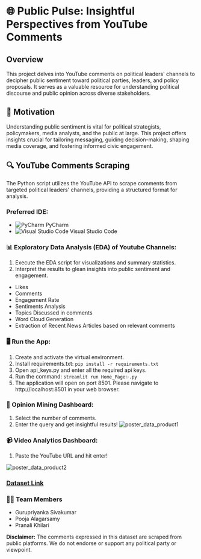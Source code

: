# 🌐 Public Pulse: Insightful Perspectives from YouTube Comments

## Overview

This project delves into YouTube comments on political leaders' channels to decipher public sentiment toward political parties, leaders, and policy proposals. It serves as a valuable resource for understanding political discourse and public opinion across diverse stakeholders.

## 🚀 Motivation

Understanding public sentiment is vital for political strategists, policymakers, media analysts, and the public at large. This project offers insights crucial for tailoring messaging, guiding decision-making, shaping media coverage, and fostering informed civic engagement.

## 🔍 YouTube Comments Scraping

The Python script utilizes the YouTube API to scrape comments from targeted political leaders' channels, providing a structured format for analysis.

### Preferred IDE:
  - ![PyCharm](https://img.icons8.com/color/48/000000/pycharm.png) PyCharm
  - ![Visual Studio Code](https://img.icons8.com/color/48/000000/visual-studio-code-2019.png) Visual Studio Code

### 📊 Exploratory Data Analysis (EDA) of Youtube Channels:

1. Execute the EDA script for visualizations and summary statistics.
2. Interpret the results to glean insights into public sentiment and engagement.

  - Likes
  - Comments
  - Engagement Rate
  - Sentiments Analysis
  - Topics Discussed in comments
  - Word Cloud Generation
  - Extraction of Recent News Articles based on relevant comments

### 🖥️ Run the App:

1. Create and activate the virtual environment.
2. Install requirements.txt: `pip install -r requirements.txt`
3. Open api_keys.py and enter all the required api keys.
4. Run the command: `streamlit run Home_Page✨.py`
5. The application will open on port 8501. Please navigate to http://localhost:8501 in your web browser.


### 💬 Opinion Mining Dashboard:

1. Select the number of comments.
2. Enter the query and get insightful results!
![poster_data_product1](https://media.github.sfu.ca/user/2097/files/4da28a13-1e4d-4b0b-b54a-bc00247b5ea2)


### 📹 Video Analytics Dashboard:

1. Paste the YouTube URL and hit enter!

![poster_data_product2](https://media.github.sfu.ca/user/2097/files/5fc507ed-f765-458a-a1db-a701d69774fb)

### [Dataset Link](https://drive.google.com/drive/folders/1smwcf_JLPPO5Tenfa5r-g0kTUrfwgP4b?usp=sharing)


### 🧑‍💻 Team Members

- Gurupriyanka Sivakumar
- Pooja Alagarsamy 
- Pranali Khilari 

****Disclaimer:**** The comments expressed in this dataset are scraped from public platforms. We do not endorse or support any political party or viewpoint.

